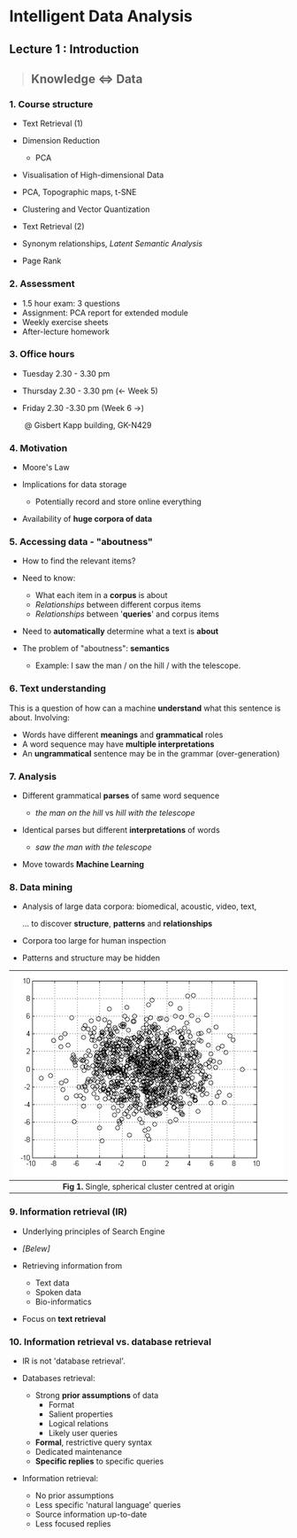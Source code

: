 # Intelligent Data Analysis



## Lecture 1 : Introduction



> ## Knowledge $\Leftrightarrow$ Data



### 1. Course structure

- Text Retrieval (1)

- Dimension Reduction
  
  - PCA
  
- Visualisation of High-dimensional Data
  
- PCA, Topographic maps, t-SNE
  
- Clustering and Vector Quantization

- Text Retrieval (2)
  
- Synonym relationships, *Latent Semantic Analysis*
  
- Page Rank
  
  

### 2. Assessment

- 1.5 hour exam: 3 questions
- Assignment: PCA report for extended module
- Weekly exercise sheets
- After-lecture homework



### 3. Office hours

 - Tuesday 2.30 - 3.30 pm

 - Thursday 2.30 - 3.30 pm (&larr; Week 5)

 - Friday 2.30 -3.30 pm (Week 6 &rarr;)

   ​	@ Gisbert Kapp building, GK-N429



### 4. Motivation

- Moore's Law

- Implications for data storage

  - Potentially record and store online everything

- Availability of **huge corpora of data**

  

### 5. Accessing data - "aboutness"

- How to find the relevant items?
- Need to know:
  - What each item in a **corpus** is about
  - *Relationships* between different corpus items
  - *Relationships* between '**queries**' and corpus items

- Need to **automatically** determine what a text is **about**
- The problem of "aboutness": **semantics**
  - Example: I saw the man / on the hill / with the telescope.



### 6. Text understanding

This is a question of how can a machine **understand** what this sentence is about. Involving:

- Words have different **meanings** and **grammatical** roles
- A word sequence may have **multiple interpretations**
- An **ungrammatical** sentence may be in the grammar (over-generation)



### 7. Analysis

- Different grammatical **parses** of same word sequence

  - *the man on the hill* vs *hill with the telescope*

- Identical parses but different **interpretations** of words

  - *saw the man with the telescope*

- Move towards **Machine Learning**

  

[^Parsing]:  Parsing is the process of analysing a string of symbols, either in natural language, computer languages or data structures, conforming to the rules of a formal grammar.



### 8. Data mining

- Analysis of large data corpora: biomedical, acoustic, video, text, 

  … to discover **structure**, **patterns** and **relationships**

- Corpora too large for human inspection

- Patterns and structure may be hidden

| <img src="IDA_Lecture 1.assets/image-20200130121819369.png" alt="image-20200130121819369"  /> |
| :----------------------------------------------------------: |
|    **Fig 1.** Single, spherical cluster centred at origin    |



### 9. Information retrieval (IR)

- Underlying principles of Search Engine
- *[Belew] <Finding out About>*
- Retrieving information from
  - Text data
  - Spoken data
  - Bio-informatics

- Focus on **text retrieval**



### 10. Information retrieval vs. database retrieval

- IR is not 'database retrieval'.
- Databases retrieval:
  - Strong **prior assumptions** of data
    - Format
    - Salient properties
    - Logical relations
    - Likely user queries
  - **Formal**, restrictive query syntax
  - Dedicated maintenance
  - **Specific replies** to specific queries

- Information retrieval:
  - No prior assumptions
  - Less specific 'natural language' queries
  - Source information up-to-date
  - Less focused replies